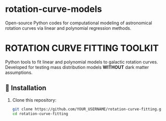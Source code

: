 # rotation-curve-models
Open-source Python codes for computational modeling of astronomical rotation curves via linear and polynomial regression methods.
# ROTATION CURVE FITTING TOOLKIT

Python tools to fit linear and polynomial models to galactic rotation curves. Developed for testing mass distribution models **WITHOUT** dark matter assumptions.

## 🔧 Installation

1. Clone this repository:
   ```bash
   git clone https://github.com/YOUR_USERNAME/rotation-curve-fitting.git
   cd rotation-curve-fitting
